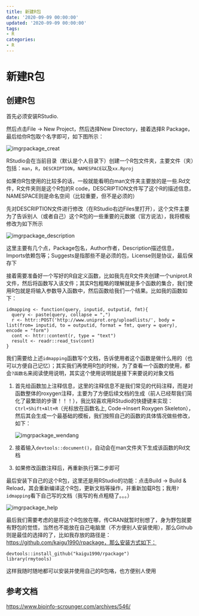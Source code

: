 ```yaml
---
title: 新建R包
date: '2020-09-09 00:00:00'
updated: '2020-09-09 00:00:00'
tags:
- R
categories:
- R
---
```

# 新建R包


## 创建R包

首先必须安装RStudio.

然后点击File -> New Project，然后选择New Directory，接着选择R Package，最后给你R包取个名字即可，如下图所示：

![img](http://www.bioinfo-scrounger.com/data/photo/rpackage_creat.png)rpackage_creat

RStudio会在当前目录（默认是个人目录下）创建一个R包文件夹，主要文件（夹）包括：`man`，`R`，`DESCRIPTION`，`NAMESPACE`以及`xx.Rproj`

如果你R包使用的比较多的话，一般就能看明白man文件夹主要放的是一些.Rd文件，R文件夹则是这个R包的R code，DESCRIPTION文件写了这个R的描述信息，NAMESPACE则是命名空间（比较重要，但不是必须的）

先对DESCRIPTION文件进行修改（在RStudio右边Files里打开），这个文件主要为了告诉别人（或者自己）这个R包的一些重要的元数据（官方说法），我将模板修改为如下所示

![img](http://www.bioinfo-scrounger.com/data/photo/rpackage_description.png)rpackage_description

这里主要有几个点，Package包名，Author作者，Description描述信息，Imports依赖包等；Suggests是指那些不是必须的包，License则是协议，最后保存下

接着需要准备好一个写好的R自定义函数，比如我先在R文件夹创建一个uniprot.R文件，然后将函数写入该文件；其实R包粗略的理解就是多个函数的集合，我们使用R包就是将输入参数导入函数中，然后函数给我们一个结果。比如我的函数如下：

```
idmapping <- function(query, inputid, outputid, fmt){
  query <- paste(query, collapse = ",")
  r <- httr::POST('http://www.uniprot.org/uploadlists/', body = list(from= inputid, to = outputid, format = fmt, query = query), encode = "form")
  cont <- httr::content(r, type = "text")
  result <- readr::read_tsv(cont)
}
```

我们需要给上述`idmapping`函数写个文档，告诉使用者这个函数是做什么用的（也可以方便自己记忆）；其实我们再使用R包的时候，为了查看一个函数的使用，都会`?函数名`来阅读使用说明，其实这个使用说明就是接下来要说的对象文档

1. 首先给函数加上注释信息，这里的注释信息不是我们常见的代码注释，而是对函数整体的roxygen注释，主要为了方便后续文档的生成（前人已经帮我们简化了最繁琐的步骤！！！），我比较喜欢用RStudio的快捷键来实现：`Ctrl+Shift+Alt+R`（光标放在函数名上, Code->Insert Roxygen Skeleton），然后其会生成一个最基础的模板，我们按照自己的函数的具体情况做些修改，如下：

   ![img](http://www.bioinfo-scrounger.com/data/photo/rpackage_wendang.png)rpackage_wendang

2. 接着输入`devtools::document()`，自动会在man文件夹下生成该函数的Rd文档

3. 如果修改函数注释后，再重新执行第二步即可

最后安装下自己的这个R包，这里还是用RStudio的功能：点击Build -> Build & Reload，其会重新编译这个R包，更新文档等操作，并重新加载R包；我用`?idmapping`看下自己写的文档（我写的有点粗糙了。。。）

![img](http://www.bioinfo-scrounger.com/data/photo/rpackage_help.png)rpackage_help

最后我们需要考虑的是将这个R包放在哪，传CRAN就暂时别想了，身为野包就要有野包的觉悟，当然也不能放在自己电脑里（不方便别人安装使用），那么Github则是最佳的选择的了，比如我存放的路径是：https://github.com/kaigu1990/rpackage，那么安装方式如下：

```
devtools::install_github("kaigu1990/rpackage")
library(rmytools)
```

这样我随时随地都可以安装并使用自己的R包咯，也方便别人使用


## 参考文档

https://www.bioinfo-scrounger.com/archives/546/
